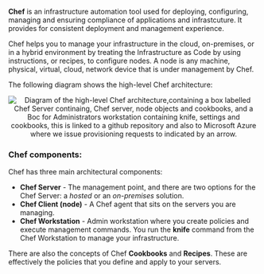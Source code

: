 

**Chef** is an infrastructure automation tool used for deploying, configuring, managing and ensuring compliance of applications and infrastcuture. It provides for consistent deployment and management experience.


Chef helps you to manage your infrastructure in the cloud, on-premises, or in a hybrid environment by treating the Infrastructure as Code by using instructions, or recipes, to configure nodes. A node is any machine, physical, virtual, cloud, network device that is under management by Chef.

The following diagram shows the high-level Chef architecture:


<p style="text-align:center;"><img src="../Linked_Image_Files/chefarchitecture.png" alt="Diagram of the high-level Chef architecture,containing a box labelled Chef Server continaing, Chef server, node objects and cookbooks, and a Boc for Administrators workstation containing knife, settings and cookbooks, this is linked to a github repository and also to Microsoft Azure where we issue provisioning requests to indicated by an arrow."></p>

### Chef components: 
Chef has three main architectural components:
- **Chef Server** -  The management point, and there are two options for the Chef Server: a *hosted* or an *on-premises* solution.
- **Chef Client (node)** - A Chef agent that sits on the servers you are managing.
- **Chef Workstation** - Admin workstation where you create policies and execute management commands. You run the **knife** command from the Chef Workstation to manage your infrastructure.

There are also the concepts of Chef **Cookbooks** and **Recipes**. These are effectively the policies that you define and apply to your servers.
